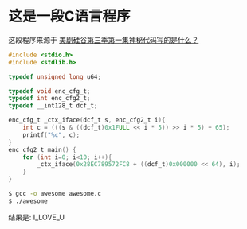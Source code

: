 # 这是一段C语言程序
这段程序来源于
[美剧硅谷第三季第一集神秘代码写的是什么？](https://www.zhihu.com/question/44606486)

```c
#include <stdio.h>
#include <stdlib.h>

typedef unsigned long u64;

typedef void enc_cfg_t;
typedef int enc_cfg2_t;
typedef __int128_t dcf_t;

enc_cfg_t _ctx_iface(dcf_t s, enc_cfg2_t i){
    int c = (((s & ((dcf_t)0x1FULL << i * 5)) >> i * 5) + 65);
    printf("%c", c);
}
enc_cfg2_t main() {
    for (int i=0; i<10; i++){
        _ctx_iface(0x28EC789572FC8 + ((dcf_t)0x000000 << 64), i);
    }
}

```
```bash
$ gcc -o awesome awesome.c
$ ./awesome
```
结果是: I_LOVE_U